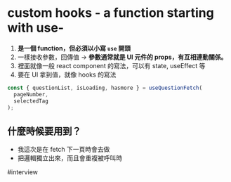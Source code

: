 # custom hooks - a function starting with use-

1. **是一個 function，但必須以小寫 `use` 開頭**
2. 一樣接收參數，回傳值 → **參數通常就是 UI 元件的 props，有互相連動關係。**
3. 裡面就像一般 react component 的寫法，可以有 state, useEffect 等
4. 要在 UI 拿到值，就像 hooks 的寫法

```jsx
const { questionList, isLoading, hasmore } = useQuestionFetch(
  pageNumber,
  selectedTag
);
```

## 什麼時候要用到？

- 我這次是在 fetch 下一頁時會去做
- 把邏輯獨立出來，而且會重複被呼叫時

#interview

